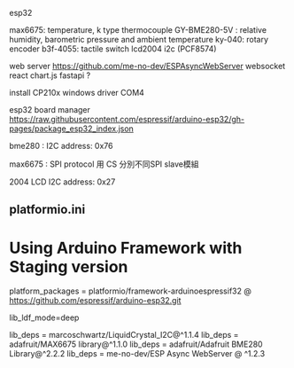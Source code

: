 esp32

max6675:  temperature,  k type thermocouple
GY-BME280-5V : relative humidity, barometric pressure and ambient temperature
ky-040: rotary encoder
b3f-4055: tactile switch
lcd2004 i2c (PCF8574) 

web server https://github.com/me-no-dev/ESPAsyncWebServer
websocket
react
chart.js
fastapi ?



install CP210x windows driver
COM4


esp32 board manager
https://raw.githubusercontent.com/espressif/arduino-esp32/gh-pages/package_esp32_index.json


bme280 : I2C address: 0x76

max6675 : SPI protocol
用 CS 分別不同SPI slave模組


2004 LCD I2C address: 0x27

## platformio.ini  
# Using Arduino Framework with Staging version

platform_packages =
    platformio/framework-arduinoespressif32 @ https://github.com/espressif/arduino-esp32.git

lib_ldf_mode=deep

lib_deps = marcoschwartz/LiquidCrystal_I2C@^1.1.4
lib_deps = adafruit/MAX6675 library@^1.1.0
lib_deps = adafruit/Adafruit BME280 Library@^2.2.2
lib_deps = me-no-dev/ESP Async WebServer @ ^1.2.3
